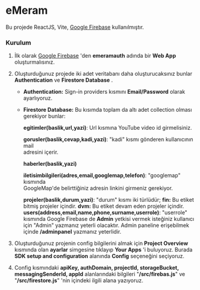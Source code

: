 # eMeram
Bu projede ReactJS, Vite, [Google Firebase](https://firebase.google.com/)  kullanılmıştır.

### Kurulum

 1. İlk olarak [Google Firebase](https://firebase.google.com/)  'den **emeramauth**  adında bir **Web App** oluşturmalısınız.
 
 2. Oluşturduğunuz projede iki adet veritabanı daha oluşturucaksınız bunlar **Authentication** ve **Firestore Database** .
	 
	 - **Authentication:** Sign-in providers kısmını **Email/Password**  olarak ayarlıyoruz.
	 - **Firestore Database:**  Bu kısımda toplam da  altı adet collection olması gerekiyor bunlar:
	 
		 **egitimler(baslik,url,yazi)**: Url kısmına YouTube video id girmelisiniz.
		 
		 **gorusler(baslik,cevap,kadi,yazi)**:  "kadi" kısmı gönderen kullanıcının mail 		
			  adresini içerir.
			  
		 **haberler(baslik,yazi)**
		 
		 **iletisimbilgileri(adres,email,googlemap,telefon)**: "googlemap" kısmında 	 
		 GoogleMap'de belirttiğiniz adresin linkini girmeniz gerekiyor.
		 
		**projeler(baslik,durum,yazi)**:  "durum" kısmı iki türlüdür;
			**fin:** Bu etiket bitmiş projeler içindir.	
			**dvm:** Bu etiket devam eden projeler içindir.	
	  **users(address,email,name,phone,surname,userrole)**: "userrole" kısmında 	   	Google Firebase de **Admin** yetkisi vermek isteğiniz kullanıcı için "Admin" 	   yazmanız yeterli olacaktır. Admin paneline erişebilmek içinde **/adminpanel**  yazmanız yeterlidir.

 3. Oluşturduğunuz projenin config bilgilerini almak için **Project Overview** kısmında olan **ayarlar** simgesine tıklayıp **Your Apps** 'i buluyoruz. Burada **SDK setup and configuration** alanında **Config** seçeneğini seçiyoruz. 
 4.  Config kısmındaki **apiKey, authDomain, projectId, storageBucket, messagingSenderId, appId** alanlarındaki bilgileri "**/src/firebas.js**" ve "**/src/firestore.js**" 'nin içindeki ilgili alana yazıyoruz.

